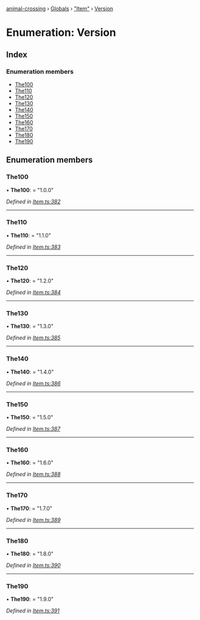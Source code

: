 [animal-crossing](../README.md) › [Globals](../globals.md) › ["Item"](../modules/_item_.md) › [Version](_item_.version.md)

# Enumeration: Version

## Index

### Enumeration members

* [The100](_item_.version.md#the100)
* [The110](_item_.version.md#the110)
* [The120](_item_.version.md#the120)
* [The130](_item_.version.md#the130)
* [The140](_item_.version.md#the140)
* [The150](_item_.version.md#the150)
* [The160](_item_.version.md#the160)
* [The170](_item_.version.md#the170)
* [The180](_item_.version.md#the180)
* [The190](_item_.version.md#the190)

## Enumeration members

###  The100

• **The100**: = "1.0.0"

*Defined in [Item.ts:382](https://github.com/Norviah/animal-crossing/blob/ba83c61/module/types/Item.ts#L382)*

___

###  The110

• **The110**: = "1.1.0"

*Defined in [Item.ts:383](https://github.com/Norviah/animal-crossing/blob/ba83c61/module/types/Item.ts#L383)*

___

###  The120

• **The120**: = "1.2.0"

*Defined in [Item.ts:384](https://github.com/Norviah/animal-crossing/blob/ba83c61/module/types/Item.ts#L384)*

___

###  The130

• **The130**: = "1.3.0"

*Defined in [Item.ts:385](https://github.com/Norviah/animal-crossing/blob/ba83c61/module/types/Item.ts#L385)*

___

###  The140

• **The140**: = "1.4.0"

*Defined in [Item.ts:386](https://github.com/Norviah/animal-crossing/blob/ba83c61/module/types/Item.ts#L386)*

___

###  The150

• **The150**: = "1.5.0"

*Defined in [Item.ts:387](https://github.com/Norviah/animal-crossing/blob/ba83c61/module/types/Item.ts#L387)*

___

###  The160

• **The160**: = "1.6.0"

*Defined in [Item.ts:388](https://github.com/Norviah/animal-crossing/blob/ba83c61/module/types/Item.ts#L388)*

___

###  The170

• **The170**: = "1.7.0"

*Defined in [Item.ts:389](https://github.com/Norviah/animal-crossing/blob/ba83c61/module/types/Item.ts#L389)*

___

###  The180

• **The180**: = "1.8.0"

*Defined in [Item.ts:390](https://github.com/Norviah/animal-crossing/blob/ba83c61/module/types/Item.ts#L390)*

___

###  The190

• **The190**: = "1.9.0"

*Defined in [Item.ts:391](https://github.com/Norviah/animal-crossing/blob/ba83c61/module/types/Item.ts#L391)*
